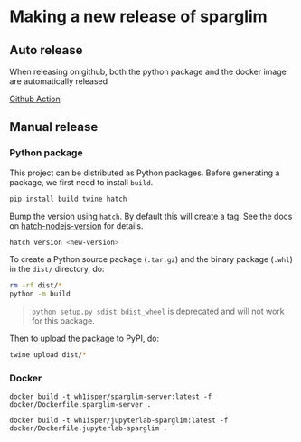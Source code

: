 # Making a new release of sparglim

## Auto release

When releasing on github, both the python package and the docker image are automatically released

[Github Action](https://github.com/Wh1isper/sparglim/actions/workflows/publish.yml)

## Manual release

### Python package

This project can be distributed as Python
packages. Before generating a package, we first need to install `build`.

```bash
pip install build twine hatch
```

Bump the version using `hatch`. By default this will create a tag.
See the docs on [hatch-nodejs-version](https://github.com/agoose77/hatch-nodejs-version#semver) for details.

```bash
hatch version <new-version>
```

To create a Python source package (`.tar.gz`) and the binary package (`.whl`) in the `dist/` directory, do:

```bash
rm -rf dist/*
python -m build
```

> `python setup.py sdist bdist_wheel` is deprecated and will not work for this package.

Then to upload the package to PyPI, do:

```bash
twine upload dist/*
```


### Docker

```
docker build -t wh1isper/sparglim-server:latest -f docker/Dockerfile.sparglim-server .

docker build -t wh1isper/jupyterlab-sparglim:latest -f docker/Dockerfile.jupyterlab-sparglim .
```
